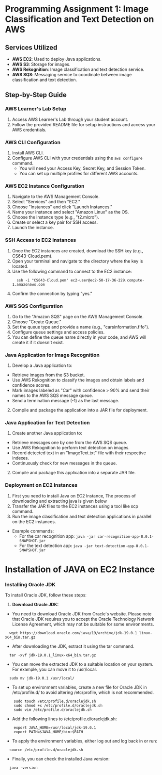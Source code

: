 # Programming Assignment 1: Image Classification and Text Detection on AWS

## Services Utilized
- **AWS EC2**: Used to deploy Java applications.
- **AWS S3**: Storage for images.
- **AWS Rekognition**: Image classification and text detection service.
- **AWS SQS**: Messaging service to coordinate between image classification and text detection.

## Step-by-Step Guide

### AWS Learner's Lab Setup
1. Access AWS Learner's Lab through your student account.
2. Follow the provided README file for setup instructions and access your AWS credentials.

### AWS CLI Configuration
1. Install AWS CLI.
2. Configure AWS CLI with your credentials using the `aws configure` command.
   - You will need your Access Key, Secret Key, and Session Token.
   - You can set up multiple profiles for different AWS accounts.

### AWS EC2 Instance Configuration
1. Navigate to the AWS Management Console.
2. Select "Services" and then "EC2."
3. Choose "Instances" and click "Launch Instances."
4. Name your instance and select "Amazon Linux" as the OS.
5. Choose the instance type (e.g., "t2.micro").
6. Create or select a key pair for SSH access.
7. Launch the instance.

### SSH Access to EC2 Instances
1. Once the EC2 instances are created, download the SSH key (e.g., CS643-Cloud.pem).
2. Open your terminal and navigate to the directory where the key is located.
3. Use the following command to connect to the EC2 instance:
    ```
      ssh -i "CS643-Cloud.pem" ec2-user@ec2-50-17-36-229.compute-1.amazonaws.com
    ```
4. Confirm the connection by typing "yes."

### AWS SQS Configuration
1. Go to the "Amazon SQS" page on the AWS Management Console.
2. Choose "Create Queue."
3. Set the queue type and provide a name (e.g., "carsinformation.fifo").
4. Configure queue settings and access policies.
5. You can define the queue name directly in your code, and AWS will create it if it doesn't exist.

### Java Application for Image Recognition
1. Develop a Java application to:
- Retrieve images from the S3 bucket.
- Use AWS Rekognition to classify the images and obtain labels and confidence scores.
- Mark images labeled as "Car" with confidence > 90% and send their names to the AWS SQS message queue.
- Send a termination message (-1) as the last message.
2. Compile and package the application into a JAR file for deployment.

### Java Application for Text Detection
1. Create another Java application to:
- Retrieve messages one by one from the AWS SQS queue.
- Use AWS Rekognition to perform text detection on images.
- Record detected text in an "ImageText.txt" file with their respective indexes.
- Continuously check for new messages in the queue.
2. Compile and package this application into a separate JAR file.

### Deployment on EC2 Instances
1. First you need to install Java on EC2 Instance, The process of downloading and extracting java is given below
2. Transfer the JAR files to the EC2 instances using a tool like scp command.
3. Run the image classification and text detection applications in parallel on the EC2 instances.
- Example commands:
  - For the car recognition app: `java -jar car-recognition-app-0.0.1-SNAPSHOT.jar`
  - For the text detection app: `java -jar text-detection-app-0.0.1-SNAPSHOT.jar`


# Installation of JAVA on EC2 Instance
### Installing Oracle JDK

To install Oracle JDK, follow these steps:

1. **Download Oracle JDK:**
  - You need to download Oracle JDK from Oracle's website. Please note that Oracle JDK requires you to accept the Oracle Technology Network License Agreement, which may not be suitable for some environments.
  
  ```
    wget https://download.oracle.com/java/19/archive/jdk-19.0.1_linux-x64_bin.tar.gz
  ```

  - After downloading the JDK, extract it using the tar command.
  ```
    tar -xvf jdk-19.0.1_linux-x64_bin.tar.gz
  ```

  - You can move the extracted JDK to a suitable location on your system. For example, you can move it to /usr/local.
  ```
    sudo mv jdk-19.0.1 /usr/local/
  ```

  - To set up environment variables, create a new file for Oracle JDK in /etc/profile.d/ to avoid altering /etc/profile,   which is not recommended.
  ```
      sudo touch /etc/profile.d/oraclejdk.sh
      sudo chmod +x /etc/profile.d/oraclejdk.sh
      sudo vim /etc/profile.d/oraclejdk.sh
  ```

  - Add the following lines to /etc/profile.d/oraclejdk.sh:
  ```
      export JAVA_HOME=/usr/local/jdk-19.0.1
      export PATH=$JAVA_HOME/bin:$PATH
  ```
  

  - To apply the environment variables, either log out and log back in or run:
  ```
    source /etc/profile.d/oraclejdk.sh
  ```

  - Finally, you can check the installed Java version:
  ```
    java -version
  ```